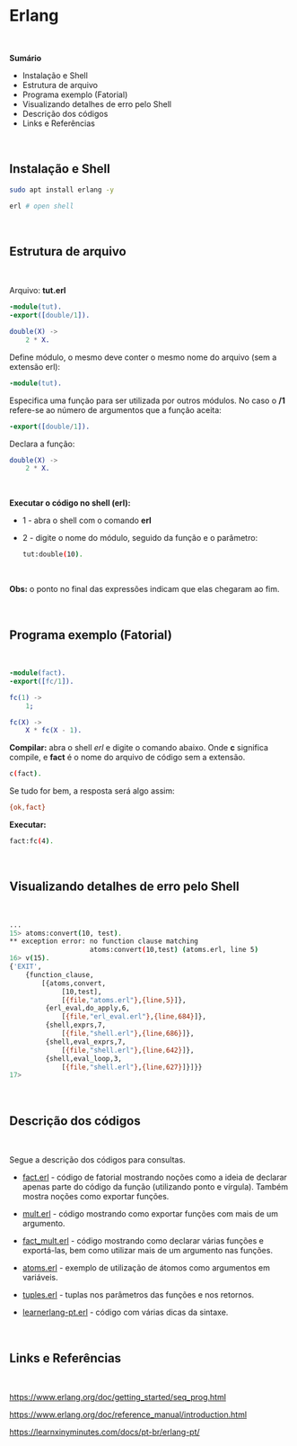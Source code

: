 
# Erlang

<!-- Language: <a href="readme.md">EN-US</a> -->

<br>

<b>Sumário</b>
- Instalação e Shell
- Estrutura de arquivo
- Programa exemplo (Fatorial)
- Visualizando detalhes de erro pelo Shell
- Descrição dos códigos
- Links e Referências

<br>

## Instalação e Shell


```bash
sudo apt install erlang -y
```

```bash
erl # open shell
```

<br>

## Estrutura de arquivo

<br>

Arquivo: <b>tut.erl</b>

```erlang
-module(tut).
-export([double/1]).

double(X) ->
    2 * X.
```

Define módulo, o mesmo deve conter o mesmo nome do arquivo (sem a extensão erl):

```erlang
-module(tut).
```

Especifica uma função para ser utilizada por outros módulos. No caso o <b>/1</b> refere-se ao número de argumentos que a função aceita:

```erlang
-export([double/1]).
```

Declara a função:

```erlang
double(X) ->
    2 * X.
```

<br>

<b>Executar o código no shell (erl):</b>

- 1 - abra o shell com o comando <b>erl</b>
- 2 - digite o nome do módulo, seguido da função e o parâmetro:

    ```bash
    tut:double(10).
    ```

<br>

<b>Obs:</b> o ponto no final das expressões indicam que elas chegaram ao fim.

<br>

## Programa exemplo (Fatorial)

<br>

```erlang
-module(fact).
-export([fc/1]).

fc(1) ->
    1;

fc(X) ->
    X * fc(X - 1).
```

<b>Compilar:</b> abra o shell <i>erl</i> e digite o comando abaixo. Onde <b>c</b> significa compile, e <b>fact</b> é o nome do arquivo de código sem a extensão.

```bash
c(fact).
```

Se tudo for bem, a resposta será algo assim:

```bash
{ok,fact}
```

<b>Executar:</b>

```bash
fact:fc(4).
```

<br>

## Visualizando detalhes de erro pelo Shell

<br>

```bash
...
15> atoms:convert(10, test).
** exception error: no function clause matching 
                    atoms:convert(10,test) (atoms.erl, line 5)
16> v(15).                  
{'EXIT',
    {function_clause,
        [{atoms,convert,
             [10,test],
             [{file,"atoms.erl"},{line,5}]},
         {erl_eval,do_apply,6,
             [{file,"erl_eval.erl"},{line,684}]},
         {shell,exprs,7,
             [{file,"shell.erl"},{line,686}]},
         {shell,eval_exprs,7,
             [{file,"shell.erl"},{line,642}]},
         {shell,eval_loop,3,
             [{file,"shell.erl"},{line,627}]}]}}
17> 
```

<br>

## Descrição dos códigos

<br>

Segue a descrição dos códigos para consultas.

- <a href="tests/fact.erl">fact.erl</a> - código de fatorial mostrando noções como a ideia de declarar apenas parte do código da função (utilizando ponto e vírgula). Também mostra noções como exportar funções.

- <a href="tests/mult.erl">mult.erl</a> - código mostrando como exportar funções com mais de um argumento.

- <a href="tests/fact_mult.erl">fact_mult.erl</a> - código mostrando como declarar várias funções e exportá-las, bem como utilizar mais de um argumento nas funções.

- <a href="tests/atoms.erl">atoms.erl</a> - exemplo de utilização de átomos como argumentos em variáveis.

- <a href="tests/tuples.erl">tuples.erl</a> - tuplas nos parâmetros das funções e nos retornos.

- <a href="tests/learnerlang-pt.erl">learnerlang-pt.erl</a> - código com várias dicas da sintaxe.

<br>

## Links e Referências

<br>

https://www.erlang.org/doc/getting_started/seq_prog.html

https://www.erlang.org/doc/reference_manual/introduction.html

https://learnxinyminutes.com/docs/pt-br/erlang-pt/


